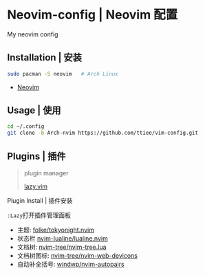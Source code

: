 

# Neovim-config | Neovim 配置

My neovim config

## Installation | 安装

```bash
sudo pacman -S neovim   # Arch Linux
```
- [Neovim](https://github.com/neovim/neovim.git)

## Usage | 使用

```bash
cd ~/.config
git clone -b Arch-nvim https://github.com/ttiee/vim-config.git
```

## Plugins | 插件

> plugin manager 
> 
> [lazy.vim](https://github.com/folke/lazy.nvim.git)

Plugin Install | 插件安装

`:Lazy`打开插件管理面板

- 主题: [folke/tokyonight.nvim](https://github.com/folke/tokyonight.nvim)
- 状态栏 [nvim-lualine/lualine.nvim](https://github.com/nvim-lualine/lualine.nvim)
- 文档树: [nvim-tree/nvim-tree.lua](https://github.com/nvim-tree/nvim-tree.lua)
- 文档树图标: [nvim-tree/nvim-web-devicons](https://github.com/nvim-tree/nvim-web-devicons)
- 自动补全括号: [windwp/nvim-autopairs](https://github.com/windwp/nvim-autopairs)